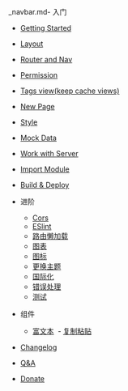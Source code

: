 _navbar.md- 入门
  - [Getting Started](getting-started.md)
  - [Layout](layout.md)
  - [Router and Nav](router-and-nav.md)
  - [Permission](permission.md)
  - [Tags view(keep cache views)](tags-view.md)
  - [New Page](new-page.md)
  - [Style](style.md)
  - [Mock Data](mock-api.md)
  - [Work with Server](server.md)
  - [Import Module](import.md)
  - [Build & Deploy](deploy.md)

- 进阶
  - [Cors](cors.md)
  - [ESlint](eslint.md)
  - [路由懒加载](lazy-loading.md)
  <!-- - [封装组件](components.md) -->
  - [图表](chart.md)
  - [图标](icon.md)
  - [更换主题](theme.md)
  - [国际化](i18n.md )
  - [错误处理](error.md)
  - [测试](test.md ":disabled")

- 组件
  - [富文本](rich-editor)
  - [复制粘贴](clipboard)

- [Changelog](zh-cn/https://github.com/PanJiaChen/vue-element-admin/releases ":ignore")
- [Q&A](zh-cn/faq.md)
- [Donate](donate.md)
